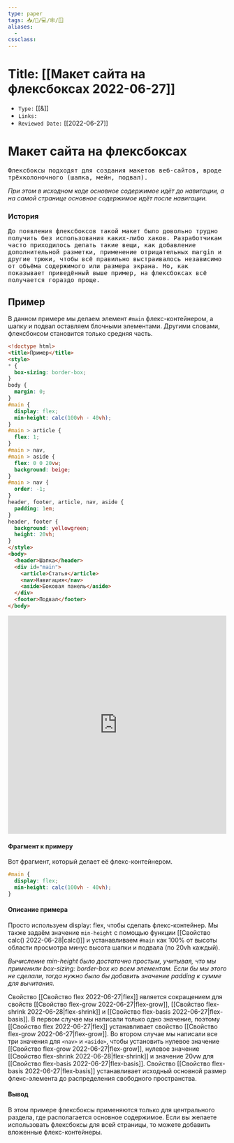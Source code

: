 ```yaml
---
type: paper
tags: 📥️/📜️/💻/🕸/🪟
aliases:
  - 
cssclass: 
---
```




# Title: **[[Макет сайта на флексбоксах 2022-06-27]]**
- `Type:` [[&]]
- `Links:`
- `Reviewed Date:` [[2022-06-27]]

# Макет сайта на флексбоксах
<tt> Флексбоксы  подходят для создания макетов веб-сайтов, вроде трёхколоночного (шапка, мейн, подвал).</tt>

*При этом в исходном коде основное содержимое идёт до навигации, а на самой странице основное содержимое идёт после навигации.*

### История

<tt> До появления флексбоксов такой макет было довольно трудно получить без использования каких-либо хаков. Разработчикам часто приходилось делать такие вещи, как добавление дополнительной разметки, применение отрицательных margin и другие трюки, чтобы всё правильно выстраивалось независимо от объёма содержимого или размера экрана. Но, как показывает приведённый выше пример, на флексбоксах всё получается гораздо проще.</tt>

## Пример 
  В данном примере мы делаем элемент `#main` флекс-контейнером, а шапку и подвал оставляем блочными элементами. Другими словами, флексбоксом становится только средняя часть.

```html
<!doctype html>
<title>Пример</title>
<style>
* {
  box-sizing: border-box; 
}
body {
  margin: 0;
}
#main {
  display: flex;
  min-height: calc(100vh - 40vh);
}
#main > article {
  flex: 1;
}
#main > nav, 
#main > aside {
  flex: 0 0 20vw;
  background: beige;
}
#main > nav {
  order: -1;
}
header, footer, article, nav, aside {
  padding: 1em;
}
header, footer {
  background: yellowgreen;
  height: 20vh;
}
</style>
<body>
  <header>Шапка</header>
  <div id="main">
    <article>Статья</article>
    <nav>Навигация</nav>
    <aside>Боковая панель</aside>
  </div>
  <footer>Подвал</footer>
</body>
```
<iframe src="http://localhost:50000/FLEXmarkup.html" style="background: white; border: none; width: 500px; height:	500px;"/></iframe>

#### Фрагмент к примеру

 Вот фрагмент, который делает её флекс-контейнером.

```css
#main {
  display: flex;
  min-height: calc(100vh - 40vh);
}
```

#### Описание примера 
 Просто используем display: flex, чтобы сделать флекс-контейнер. Мы также задаём значение `min-height` с помощью функции [[Свойство calc() 2022-06-28|calc()]] и устанавливаем `#main` как 100% от высоты области просмотра минус высота шапки и подвала (по 20vh каждый).
 
*Вычисление min-height было достаточно простым, учитывая, что мы применили box-sizing: border-box ко всем элементам. Если бы мы этого не сделали, тогда нужно было бы добавить значение padding к сумме для вычитания.*

 Свойство [[Cвойство flex 2022-06-27|flex]] является сокращением для свойств [[Свойство flex-grow 2022-06-27|flex-grow]], [[Свойство flex-shrink 2022-06-28|flex-shrink]] и [[Свойство flex-basis 2022-06-27|flex-basis]]. В первом случае мы написали только одно значение, поэтому [[Cвойство flex 2022-06-27|flex]] устанавливает свойство [[Свойство flex-grow 2022-06-27|flex-grow]]. Во втором случае мы написали все три значения для `<nav>` и `<aside>`, чтобы установить нулевое значение [[Свойство flex-grow 2022-06-27|flex-grow]], нулевое значение [[Свойство flex-shrink 2022-06-28|flex-shrink]] и значение 20vw для [[Свойство flex-basis 2022-06-27|flex-basis]]. Свойство [[Свойство flex-basis 2022-06-27|flex-basis]] устанавливает исходный основной размер флекс-элемента до распределения свободного пространства.
 
#### Вывод

 В этом примере флексбоксы применяются только для центрального раздела, где располагается основное содержимое. Если вы желаете использовать флексбоксы для всей страницы, то можете добавить вложенные флекс-контейнеры.


